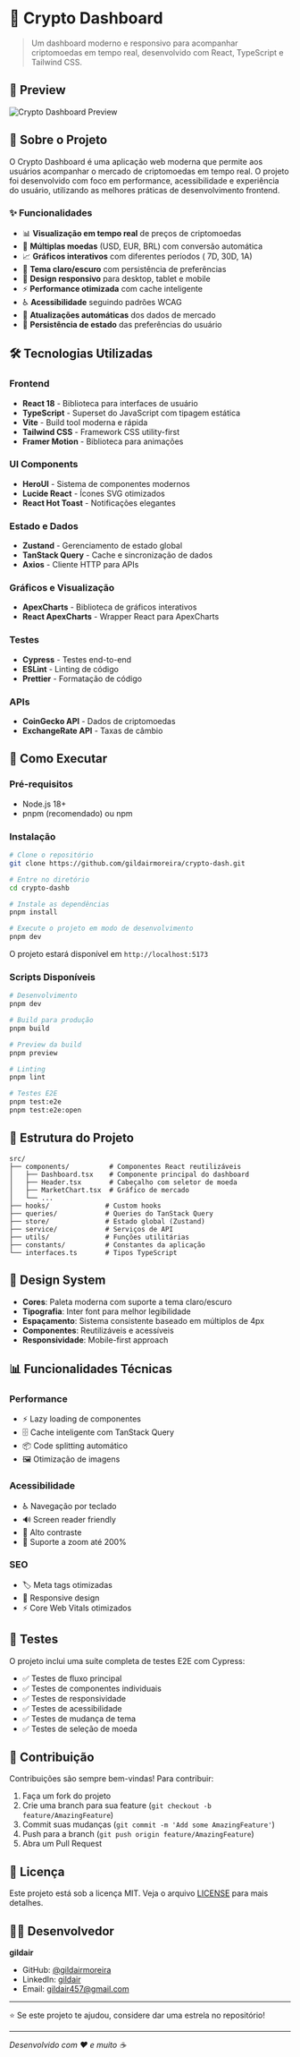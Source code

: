 # 🚀 Crypto Dashboard

> Um dashboard moderno e responsivo para acompanhar criptomoedas em tempo real, desenvolvido com React, TypeScript e Tailwind CSS.

## 📸 Preview

![Crypto Dashboard Preview](./print1.png)

## 🎯 Sobre o Projeto

O Crypto Dashboard é uma aplicação web moderna que permite aos usuários acompanhar o mercado de criptomoedas em tempo real. O projeto foi desenvolvido com foco em performance, acessibilidade e experiência do usuário, utilizando as melhores práticas de desenvolvimento frontend.

### ✨ Funcionalidades

- 📊 **Visualização em tempo real** de preços de criptomoedas
- 💱 **Múltiplas moedas** (USD, EUR, BRL) com conversão automática
- 📈 **Gráficos interativos** com diferentes períodos ( 7D, 30D, 1A)
- 🌙 **Tema claro/escuro** com persistência de preferências
- 📱 **Design responsivo** para desktop, tablet e mobile
- ⚡ **Performance otimizada** com cache inteligente
- ♿ **Acessibilidade** seguindo padrões WCAG
- 🔄 **Atualizações automáticas** dos dados de mercado
- 💾 **Persistência de estado** das preferências do usuário

## 🛠️ Tecnologias Utilizadas

### Frontend
- **React 18** - Biblioteca para interfaces de usuário
- **TypeScript** - Superset do JavaScript com tipagem estática
- **Vite** - Build tool moderna e rápida
- **Tailwind CSS** - Framework CSS utility-first
- **Framer Motion** - Biblioteca para animações

### UI Components
- **HeroUI** - Sistema de componentes modernos
- **Lucide React** - Ícones SVG otimizados
- **React Hot Toast** - Notificações elegantes

### Estado e Dados
- **Zustand** - Gerenciamento de estado global
- **TanStack Query** - Cache e sincronização de dados
- **Axios** - Cliente HTTP para APIs

### Gráficos e Visualização
- **ApexCharts** - Biblioteca de gráficos interativos
- **React ApexCharts** - Wrapper React para ApexCharts

### Testes
- **Cypress** - Testes end-to-end
- **ESLint** - Linting de código
- **Prettier** - Formatação de código

### APIs
- **CoinGecko API** - Dados de criptomoedas
- **ExchangeRate API** - Taxas de câmbio

## 🚀 Como Executar

### Pré-requisitos
- Node.js 18+ 
- pnpm (recomendado) ou npm

### Instalação

```bash
# Clone o repositório
git clone https://github.com/gildairmoreira/crypto-dash.git

# Entre no diretório
cd crypto-dashb

# Instale as dependências
pnpm install

# Execute o projeto em modo de desenvolvimento
pnpm dev
```

O projeto estará disponível em `http://localhost:5173`

### Scripts Disponíveis

```bash
# Desenvolvimento
pnpm dev

# Build para produção
pnpm build

# Preview da build
pnpm preview

# Linting
pnpm lint

# Testes E2E
pnpm test:e2e
pnpm test:e2e:open
```

## 📁 Estrutura do Projeto

```
src/
├── components/          # Componentes React reutilizáveis
│   ├── Dashboard.tsx    # Componente principal do dashboard
│   ├── Header.tsx       # Cabeçalho com seletor de moeda
│   ├── MarketChart.tsx  # Gráfico de mercado
│   └── ...
├── hooks/              # Custom hooks
├── queries/            # Queries do TanStack Query
├── store/              # Estado global (Zustand)
├── service/            # Serviços de API
├── utils/              # Funções utilitárias
├── constants/          # Constantes da aplicação
└── interfaces.ts       # Tipos TypeScript
```

## 🎨 Design System

- **Cores**: Paleta moderna com suporte a tema claro/escuro
- **Tipografia**: Inter font para melhor legibilidade
- **Espaçamento**: Sistema consistente baseado em múltiplos de 4px
- **Componentes**: Reutilizáveis e acessíveis
- **Responsividade**: Mobile-first approach

## 📊 Funcionalidades Técnicas

### Performance
- ⚡ Lazy loading de componentes
- 🗄️ Cache inteligente com TanStack Query
- 📦 Code splitting automático
- 🖼️ Otimização de imagens

### Acessibilidade
- ♿ Navegação por teclado
- 🔊 Screen reader friendly
- 🎨 Alto contraste
- 📱 Suporte a zoom até 200%

### SEO
- 🏷️ Meta tags otimizadas
- 📱 Responsive design
- ⚡ Core Web Vitals otimizados

## 🧪 Testes

O projeto inclui uma suíte completa de testes E2E com Cypress:

- ✅ Testes de fluxo principal
- ✅ Testes de componentes individuais
- ✅ Testes de responsividade
- ✅ Testes de acessibilidade
- ✅ Testes de mudança de tema
- ✅ Testes de seleção de moeda

## 🤝 Contribuição

Contribuições são sempre bem-vindas! Para contribuir:

1. Faça um fork do projeto
2. Crie uma branch para sua feature (`git checkout -b feature/AmazingFeature`)
3. Commit suas mudanças (`git commit -m 'Add some AmazingFeature'`)
4. Push para a branch (`git push origin feature/AmazingFeature`)
5. Abra um Pull Request

## 📝 Licença

Este projeto está sob a licença MIT. Veja o arquivo [LICENSE](LICENSE) para mais detalhes.

## 👨‍💻 Desenvolvedor

**gildair**
- GitHub: [@gildairmoreira](https://github.com/g)
- LinkedIn: [gildair](https://linkedin.com/in/gildair-moreira)
- Email: gildair457@gmail.com

---

⭐ Se este projeto te ajudou, considere dar uma estrela no repositório!

---

*Desenvolvido com ❤️ e muito ☕*
